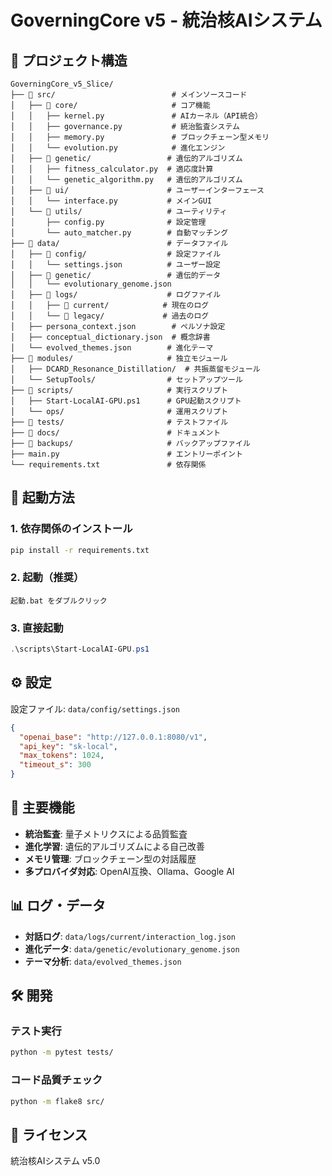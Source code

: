 # GoverningCore v5 - 統治核AIシステム

## 📁 プロジェクト構造

```
GoverningCore_v5_Slice/
├── 📁 src/                          # メインソースコード
│   ├── 📁 core/                     # コア機能
│   │   ├── kernel.py               # AIカーネル（API統合）
│   │   ├── governance.py           # 統治監査システム
│   │   ├── memory.py               # ブロックチェーン型メモリ
│   │   └── evolution.py            # 進化エンジン
│   ├── 📁 genetic/                 # 遺伝的アルゴリズム
│   │   ├── fitness_calculator.py  # 適応度計算
│   │   └── genetic_algorithm.py   # 遺伝的アルゴリズム
│   ├── 📁 ui/                      # ユーザーインターフェース
│   │   └── interface.py           # メインGUI
│   └── 📁 utils/                   # ユーティリティ
│       ├── config.py              # 設定管理
│       └── auto_matcher.py        # 自動マッチング
├── 📁 data/                        # データファイル
│   ├── 📁 config/                  # 設定ファイル
│   │   └── settings.json          # ユーザー設定
│   ├── 📁 genetic/                 # 遺伝的データ
│   │   └── evolutionary_genome.json
│   ├── 📁 logs/                    # ログファイル
│   │   ├── 📁 current/            # 現在のログ
│   │   └── 📁 legacy/             # 過去のログ
│   ├── persona_context.json        # ペルソナ設定
│   ├── conceptual_dictionary.json  # 概念辞書
│   └── evolved_themes.json        # 進化テーマ
├── 📁 modules/                     # 独立モジュール
│   ├── DCARD_Resonance_Distillation/  # 共振蒸留モジュール
│   └── SetupTools/                # セットアップツール
├── 📁 scripts/                     # 実行スクリプト
│   ├── Start-LocalAI-GPU.ps1      # GPU起動スクリプト
│   └── ops/                       # 運用スクリプト
├── 📁 tests/                       # テストファイル
├── 📁 docs/                        # ドキュメント
├── 📁 backups/                     # バックアップファイル
├── main.py                        # エントリーポイント
└── requirements.txt               # 依存関係
```

## 🚀 起動方法

### 1. 依存関係のインストール
```bash
pip install -r requirements.txt
```

### 2. 起動（推奨）
```
起動.bat をダブルクリック
```

### 3. 直接起動
```powershell
.\scripts\Start-LocalAI-GPU.ps1
```

## ⚙️ 設定

設定ファイル: `data/config/settings.json`
```json
{
  "openai_base": "http://127.0.0.1:8080/v1",
  "api_key": "sk-local",
  "max_tokens": 1024,
  "timeout_s": 300
}
```

## 🔧 主要機能

- **統治監査**: 量子メトリクスによる品質監査
- **進化学習**: 遺伝的アルゴリズムによる自己改善
- **メモリ管理**: ブロックチェーン型の対話履歴
- **多プロバイダ対応**: OpenAI互換、Ollama、Google AI

## 📊 ログ・データ

- **対話ログ**: `data/logs/current/interaction_log.json`
- **進化データ**: `data/genetic/evolutionary_genome.json`
- **テーマ分析**: `data/evolved_themes.json`

## 🛠️ 開発

### テスト実行
```bash
python -m pytest tests/
```

### コード品質チェック
```bash
python -m flake8 src/
```

## 📝 ライセンス

統治核AIシステム v5.0

